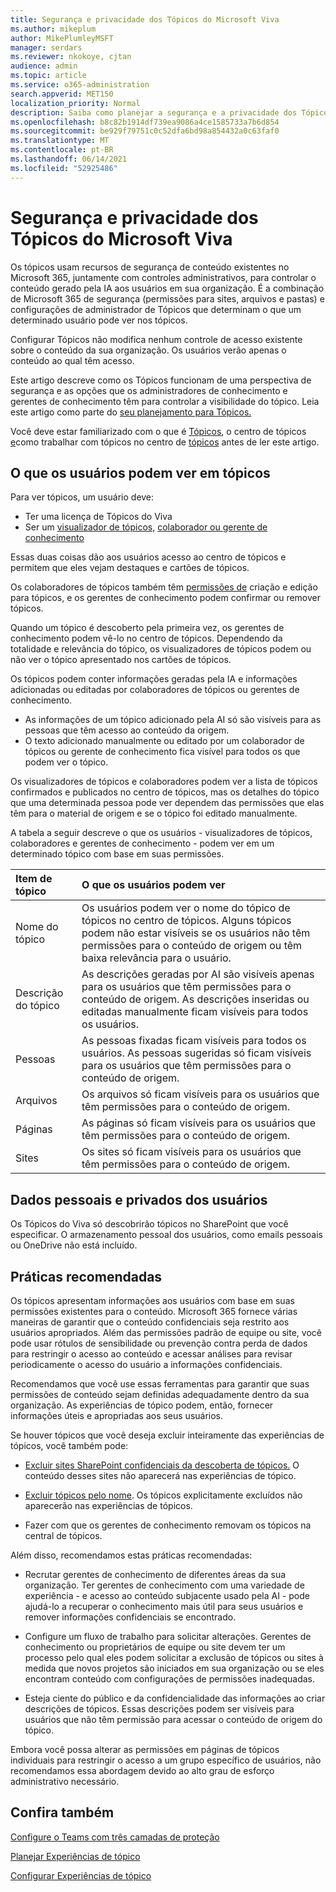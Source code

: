 ```yaml
---
title: Segurança e privacidade dos Tópicos do Microsoft Viva
ms.author: mikeplum
author: MikePlumleyMSFT
manager: serdars
ms.reviewer: nkokoye, cjtan
audience: admin
ms.topic: article
ms.service: o365-administration
search.appverid: MET150
localization_priority: Normal
description: Saiba como planejar a segurança e a privacidade dos Tópicos do Microsoft Viva
ms.openlocfilehash: b8c82b1914df739ea9086a4ce1585733a7b6d854
ms.sourcegitcommit: be929f79751c0c52dfa6bd98a854432a0c63faf0
ms.translationtype: MT
ms.contentlocale: pt-BR
ms.lasthandoff: 06/14/2021
ms.locfileid: "52925486"
---
```

# <a name="microsoft-viva-topics-security-and-privacy"></a>Segurança e privacidade dos Tópicos do Microsoft Viva

Os tópicos usam recursos de segurança de conteúdo existentes no Microsoft 365, juntamente com controles administrativos, para controlar o conteúdo gerado pela IA aos usuários em sua organização. É a combinação de Microsoft 365 de segurança (permissões para sites, arquivos e pastas) e configurações de administrador de Tópicos que determinam o que um determinado usuário pode ver nos tópicos.

Configurar Tópicos não modifica nenhum controle de acesso existente sobre o conteúdo da sua organização. Os usuários verão apenas o conteúdo ao qual têm acesso.

Este artigo descreve como os Tópicos funcionam de uma perspectiva de segurança e as opções que os administradores de conhecimento e gerentes de conhecimento têm para controlar a visibilidade do tópico. Leia este artigo como parte do [seu planejamento para Tópicos.](plan-topic-experiences.md)

Você deve estar familiarizado com o que é [Tópicos](topic-experiences-overview.md), o centro de tópicos [e](topic-center-overview.md)como trabalhar com tópicos no centro de [tópicos](manage-topics.md) antes de ler este artigo.

## <a name="what-users-can-see-in-topics"></a>O que os usuários podem ver em tópicos

Para ver tópicos, um usuário deve:

- Ter uma licença de Tópicos do Viva
- Ser um [visualizador de tópicos,](topic-experiences-knowledge-rules.md#change-who-can-see-topics-in-your-organization) [colaborador ou gerente de conhecimento](topic-experiences-user-permissions.md)

Essas duas coisas dão aos usuários acesso ao centro de tópicos e permitem que eles vejam destaques e cartões de tópicos.

Os colaboradores de tópicos também têm [permissões de](topic-experiences-user-permissions.md) criação e edição para tópicos, e os gerentes de conhecimento podem confirmar ou remover tópicos.

Quando um tópico é descoberto pela primeira vez, os gerentes de conhecimento podem vê-lo no centro de tópicos. Dependendo da totalidade e relevância do tópico, os visualizadores de tópicos podem ou não ver o tópico apresentado nos cartões de tópicos.

Os tópicos podem conter informações geradas pela IA e informações adicionadas ou editadas por colaboradores de tópicos ou gerentes de conhecimento.

- As informações de um tópico adicionado pela AI só são visíveis para as pessoas que têm acesso ao conteúdo da origem.
- O texto adicionado manualmente ou editado por um colaborador de tópicos ou gerente de conhecimento fica visível para todos os que podem ver o tópico.

Os visualizadores de tópicos e colaboradores podem ver a lista de tópicos confirmados e publicados no centro de tópicos, mas os detalhes do tópico que uma determinada pessoa pode ver dependem das permissões que elas têm para o material de origem e se o tópico foi editado manualmente.

A tabela a seguir descreve o que os usuários - visualizadores de tópicos, colaboradores e gerentes de conhecimento - podem ver em um determinado tópico com base em suas permissões.

|Item de tópico|O que os usuários podem ver|
|:---------|:------------------|
|Nome do tópico|Os usuários podem ver o nome do tópico de tópicos no centro de tópicos. Alguns tópicos podem não estar visíveis se os usuários não têm permissões para o conteúdo de origem ou têm baixa relevância para o usuário.|
|Descrição do tópico|As descrições geradas por AI são visíveis apenas para os usuários que têm permissões para o conteúdo de origem. As descrições inseridas ou editadas manualmente ficam visíveis para todos os usuários.|
|Pessoas|As pessoas fixadas ficam visíveis para todos os usuários. As pessoas sugeridas só ficam visíveis para os usuários que têm permissões para o conteúdo de origem.|
|Arquivos|Os arquivos só ficam visíveis para os usuários que têm permissões para o conteúdo de origem.|
|Páginas|As páginas só ficam visíveis para os usuários que têm permissões para o conteúdo de origem.|
|Sites|Os sites só ficam visíveis para os usuários que têm permissões para o conteúdo de origem.|

## <a name="users-personal-and-private-data"></a>Dados pessoais e privados dos usuários

Os Tópicos do Viva só descobrirão tópicos no SharePoint que você especificar. O armazenamento pessoal dos usuários, como emails pessoais ou OneDrive não está incluído.

## <a name="best-practices"></a>Práticas recomendadas

Os tópicos apresentam informações aos usuários com base em suas permissões existentes para o conteúdo. Microsoft 365 fornece várias maneiras de garantir que o conteúdo confidenciais seja restrito aos usuários apropriados. Além das permissões padrão de equipe [](../compliance/sensitivity-labels.md) ou site, você pode usar rótulos de sensibilidade ou prevenção contra perda de dados para restringir o acesso ao conteúdo e acessar análises para revisar periodicamente o acesso do usuário a informações confidenciais. [](../compliance/dlp-learn-about-dlp.md) [](/azure/active-directory/governance/access-reviews-overview)

Recomendamos que você use essas ferramentas para garantir que suas permissões de conteúdo sejam definidas adequadamente dentro da sua organização. As experiências de tópico podem, então, fornecer informações úteis e apropriadas aos seus usuários.

Se houver tópicos que você deseja excluir inteiramente das experiências de tópicos, você também pode:

- [Excluir sites SharePoint confidenciais da descoberta de tópicos.](topic-experiences-discovery.md#select-sharepoint-topic-sources) O conteúdo desses sites não aparecerá nas experiências de tópico.

- [Excluir tópicos pelo nome](topic-experiences-discovery.md#exclude-topics-by-name). Os tópicos explicitamente excluídos não aparecerão nas experiências de tópicos.

- Fazer com que os gerentes de conhecimento removam os tópicos na central de tópicos.

Além disso, recomendamos estas práticas recomendadas:

- Recrutar gerentes de conhecimento de diferentes áreas da sua organização. Ter gerentes de conhecimento com uma variedade de experiência - e acesso ao conteúdo subjacente usado pela AI - pode ajudá-lo a recuperar o conhecimento mais útil para seus usuários e remover informações confidenciais se encontrado.

- Configure um fluxo de trabalho para solicitar alterações. Gerentes de conhecimento ou proprietários de equipe ou site devem ter um processo pelo qual eles podem solicitar a exclusão de tópicos ou sites à medida que novos projetos são iniciados em sua organização ou se eles encontram conteúdo com configurações de permissões inadequadas.

- Esteja ciente do público e da confidencialidade das informações ao criar descrições de tópicos. Essas descrições podem ser visíveis para usuários que não têm permissão para acessar o conteúdo de origem do tópico.

Embora você possa alterar as permissões em páginas de tópicos individuais para restringir o acesso a um grupo específico de usuários, não recomendamos essa abordagem devido ao alto grau de esforço administrativo necessário.

## <a name="see-also"></a>Confira também

[Configure o Teams com três camadas de proteção](../solutions/configure-teams-three-tiers-protection.md)

[Planejar Experiências de tópico](plan-topic-experiences.md)

[Configurar Experiências de tópico](set-up-topic-experiences.md)
